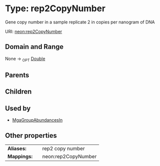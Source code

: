 
# Type: rep2CopyNumber


Gene copy number in a sample replicate 2 in copies per nanogram of DNA

URI: [neon:rep2CopyNumber](https://data.neonscience.org/rep2CopyNumber)


## Domain and Range

None ->  <sub>OPT</sub> [Double](types/Double.md)

## Parents


## Children


## Used by

 * [MgaGroupAbundancesIn](MgaGroupAbundancesIn.md)

## Other properties

|  |  |  |
| --- | --- | --- |
| **Aliases:** | | rep2 copy number |
| **Mappings:** | | neon:rep2CopyNumber |

